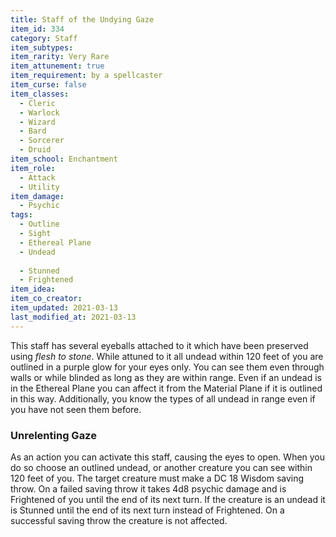 ```yaml
---
title: Staff of the Undying Gaze
item_id: 334
category: Staff
item_subtypes: 
item_rarity: Very Rare
item_attunement: true
item_requirement: by a spellcaster
item_curse: false
item_classes: 
  - Cleric
  - Warlock
  - Wizard
  - Bard
  - Sorcerer
  - Druid
item_school: Enchantment
item_role: 
  - Attack
  - Utility
item_damage: 
  - Psychic
tags:
  - Outline
  - Sight
  - Ethereal Plane
  - Undead
  
  - Stunned
  - Frightened
item_idea: 
item_co_creator: 
item_updated: 2021-03-13
last_modified_at: 2021-03-13
---
```


This staff has several eyeballs attached to it which have been preserved using _flesh to stone_. While attuned to it all undead within 120 feet of you are outlined in a purple glow for your eyes only. You can see them even through walls or while blinded as long as they are within range. Even if an undead is in the Ethereal Plane you can affect it from the Material Plane if it is outlined in this way. Additionally, you know the types of all undead in range even if you have not seen them before.

### Unrelenting Gaze
As an action you can activate this staff, causing the eyes to open. When you do so choose an outlined undead, or another creature you can see within 120 feet of you. The target creature must make a DC 18 Wisdom saving throw. On a failed saving throw it takes 4d8 psychic damage and is Frightened of you until the end of its next turn. If the creature is an undead it is Stunned until the end of its next turn instead of Frightened. On a successful saving throw the creature is not affected.
